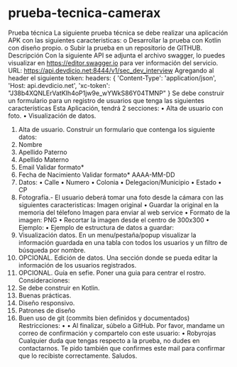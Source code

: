 # prueba-tecnica-camerax

Prueba técnica 
La siguiente prueba técnica se debe realizar una aplicación APK con las siguientes caracteristicas: 
o Desarrollar la prueba con Kotlin con diseño propio.
o Subir la prueba en un repositorio de GITHUB. 
Descripción 
Con la siguiente API se adjunta el archivo swagger, lo puedes visualizar en https://editor.swagger.io para ver 
información del servicio. 
URL: 
https://api.devdicio.net:8444/v1/sec_dev_interview 
Agregando al header el siguiente token: 
headers: { 
'Content-Type': 'application/json', 
'Host: api.devdicio.net', 
'xc-token': "J38b4XQNLErVatKIh4oP1jw9e_wYWkS86Y04TMNP" 
} 
Se debe construir un formulario para un registro de usuarios que tenga las siguientes características Esta 
Aplicación, tendrá 2 secciones: 
• Alta de usuario con foto. 
• Visualización de datos. 
1. Alta de usuario. Construir un formulario que contenga los siguiente datos: 
1. Nombre 
2. Apellido Paterno 
3. Apellido Materno 
4. Email Validar formato*
5. Fecha de Nacimiento Validar formato* AAAA-MM-DD
6. Datos: 
• Calle
• Numero
• Colonia
• Delegacion/Municipio 
• Estado
• CP 
7. Fotografía.- El usuario deberá tomar una foto desde la cámara con las siguientes caracteristicas:
Imagen original
• Guardar la original en la memoria del télefono 
Imagen para enviar al web service
• Formato de la imagen: PNG
• Recortar la imagen desde el centro de 300x300
• Ejemplo:
•
Ejemplo de estructura de datos a guardar:
2. Visualización datos. En un menu/pestaña/popup visualizar la información guardada en una tabla con 
todos los usuarios y un filtro de búsqueda por nombre. 
3. OPCIONAL. Edición de datos. Una sección donde se pueda editar la información de los usuarios 
registrados. 
4. OPCIONAL. Guía en sefie. Poner una guia para centrar el rostro.
Consideraciones: 
1. Se debe construir en Kotlin. 
2. Buenas prácticas. 
3. Diseño responsivo.
4. Patrones de diseño
5. Buen uso de git (commits bien definidos y documentados) 
Restricciones:
•	• Al finalizar, súbelo a GitHub. Por favor, mandame un correo de confirmación y compartelo con este usuario: 
• Robyrojas 
Cualquier duda que tengas respecto a la prueba, no dudes en contactarnos.
Te pido también que confirmes este mail para confirmar que lo recibiste correctamente. 
Saludos.

